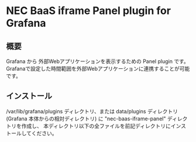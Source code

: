 NEC BaaS iframe Panel plugin for Grafana
======================================

概要
----

Grafana から 外部Webアプリケーションを表示するための  Panel plugin です。
Grafanaで設定した時間範囲を外部Webアプリケーションに連携することが可能です。

インストール
------------

/var/lib/grafana/plugins ディレクトリ、または data/plugins ディレクトリ (Grafana 本体からの相対ディレクトリ)
に "nec-baas-iframe-panel" ディレクトリを作成し、
本ディレクトリ以下の全ファイルを前記ディレクトリにインストールしてください。
